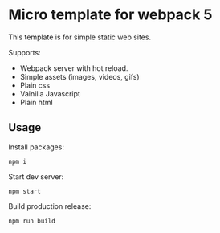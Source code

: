 # Micro template for webpack 5

This template is for simple static web sites.

Supports:

- Webpack server with hot reload.
- Simple assets (images, videos, gifs)
- Plain css
- Vainilla Javascript
- Plain html

## Usage

Install packages:

```
npm i
```

Start dev server:

```
npm start
```

Build production release:

```
npm run build
```
